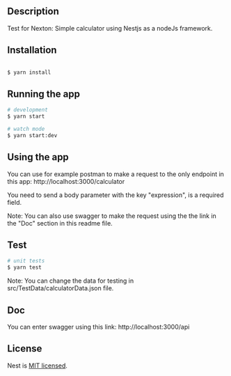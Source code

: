 ## Description

Test for Nexton: Simple calculator using Nestjs as a nodeJs framework.

## Installation

```bash

$ yarn install
```

## Running the app

```bash
# development
$ yarn start

# watch mode
$ yarn start:dev

```

## Using the app

You can use for example postman to make a request to the only endpoint in this app:
http://localhost:3000/calculator

You need to send a body parameter with the key "expression", is a required field.

Note: You can also use swagger to make the request using the the link in the "Doc" section in this readme file.

## Test

```bash
# unit tests
$ yarn test
```

Note: You can change the data for testing in src/TestData/calculatorData.json file.

## Doc

You can enter swagger using this link: 
http://localhost:3000/api

## License

Nest is [MIT licensed](LICENSE).
